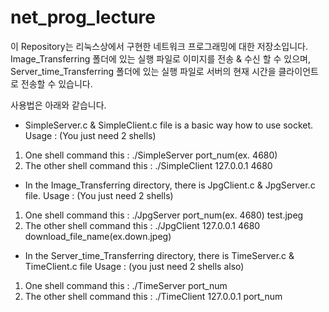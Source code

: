 # net_prog_lecture

이 Repository는 리눅스상에서 구현한 네트워크 프로그래밍에 대한 저장소입니다.
Image_Transferring 폴더에 있는 실행 파일로 이미지를 전송 & 수신 할 수 있으며,
Server_time_Transferring 폴더에 있는 실행 파일로 서버의 현재 시간을 클라이언트로 전송할 수 있습니다.

사용법은 아래와 같습니다.

* SimpleServer.c & SimpleClient.c file is a basic way how to use socket.
Usage : (You just need 2 shells)
1) One shell command this : ./SimpleServer port_num(ex. 4680)
2) The other shell command this : ./SimpleClient 127.0.0.1 4680

* In the Image_Transferring directory, there is JpgClient.c & JpgServer.c file. 
Usage : (You just need 2 shells)
1) One shell command this : ./JpgServer port_num(ex. 4680) test.jpeg
2) The other shell command this : ./JpgClient 127.0.0.1 4680 download_file_name(ex.down.jpeg)

* In the Server_time_Transferring directory, there is TimeServer.c & TimeClient.c file
Usage : (you just need 2 shells also)
1) One shell command this : ./TimeServer port_num
2) The other shell command this : ./TimeClient 127.0.0.1 port_num



